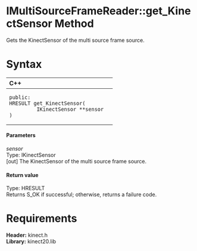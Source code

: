 IMultiSourceFrameReader::get\_KinectSensor Method  
=================================================  

Gets the KinectSensor of the multi source frame source. <span id="syntaxSection"></span>

Syntax  
======  

<table>
<colgroup>
<col width="100%" />
</colgroup>
<thead>
<tr class="header">
<th align="left">C++</th>
</tr>
</thead>
<tbody>
<tr class="odd">
<td align="left"><pre><code>public:  
HRESULT get_KinectSensor(  
         IKinectSensor **sensor  
)</code></pre></td>
</tr>
</tbody>
</table>

<span id="ID4EG"></span>
#### Parameters  

*sensor*    
Type: IKinectSensor  
[out] The KinectSensor of the multi source frame source.  

<span id="ID4EP"></span>
#### Return value  

Type: HRESULT  
Returns S\_OK if successful; otherwise, returns a failure code.  

<span id="requirements"></span>

Requirements  
============  

**Header:** kinect.h  
**Library:** kinect20.lib  



<!--Please do not edit the data in the comment block below.-->
<!--
TOCTitle : get_KinectSensor Method
RLTitle : IMultiSourceFrameReader::get_KinectSensor Method
KeywordK : get_KinectSensor method
KeywordK : IMultiSourceFrameReader::get_KinectSensor method
KeywordF : IMultiSourceFrameReader::get_KinectSensor
KeywordF : get_KinectSensor
KeywordF : Microsoft.Kinect.kinect.IMultiSourceFrameReader.get_KinectSensor(IKinectSensor@)
KeywordA : M:Microsoft.Kinect.kinect.IMultiSourceFrameReader.get_KinectSensor(IKinectSensor@)
AssetID : M:Microsoft.Kinect.kinect.IMultiSourceFrameReader.get_KinectSensor(IKinectSensor@)
Locale : en-us
CommunityContent : 1
APIType : Managed
APILocation : 
APIName : Microsoft.Kinect.kinect.IMultiSourceFrameReader::get_KinectSensor
TargetOS : Windows
TopicType : kbSyntax
DevLang : C++
DocSet : K4Wv2
ProjType : K4Wv2Proj
Technology : Kinect for Windows
Product : Kinect for Windows SDK v2
productversion : 20
-->
